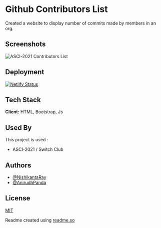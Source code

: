 
# Github Contributors List

Created a website to display number of commits made by members in an org.



## Screenshots

![ASCI-2021 Contributors List](https://i.ibb.co/Q6rR2Gp/image.png)
## Deployment

[![Netlify Status](https://api.netlify.com/api/v1/badges/c864b062-7643-4b4b-afda-00f73cf1b763/deploy-status)](https://app.netlify.com/sites/ascirepocontributors/deploys)

  
## Tech Stack

**Client:** HTML, Bootstrap, Js

  
## Used By

This project is used :

- ASCI-2021 / Switch Club

  
## Authors

- [@NishikantaRay](https://github.com/NishikantaRay)
- [@AnirudhPanda](https://github.com/AnirudhPanda)

  
## License

[MIT](https://choosealicense.com/licenses/mit/)

  Readme created using [readme.so](https://readme.so)
